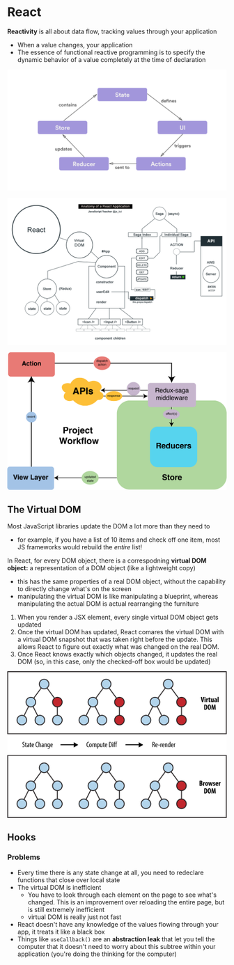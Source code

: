 # React

**Reactivity** is all about data flow, tracking values through your application
- When a value changes, your application 
- The essence of functional reactive programming is to specify the dynamic behavior of a value completely at the time of declaration

![Example React Architecture](images/react-architecture-1.png?raw=true "Example React Architecture")

![Example React Architecture](images/react-architecture-2.png?raw=true "Example React Architecture")

![Example React Architecture](images/react-architecture-3.png?raw=true "Example React Architecture")

## The Virtual DOM

Most JavaScript libraries update the DOM a lot more than they need to
- for example, if you have a list of 10 items and check off one item, most JS frameworks would rebuild the _entire_ list!

In React, for every DOM object, there is a correspodning **virtual DOM object:** a representation of a DOM object (like a lightweight copy)
- this has the same properties of a real DOM object, without the capability to directly change what's on the screen
- manipulating the virtual DOM is like manipulating a blueprint, whereas manipulating the actual DOM is actual rearranging the furniture

1. When you render a JSX element, every single virtual DOM object gets updated 
2. Once the virtual DOM has updated, React comares the virtual DOM with a virtual DOM snapshot that was taken right before the update. This allows React to figure out exactly what was changed on the real DOM.
3. Once React knows exactly which objects changed, it updates the real DOM (so, in this case, only the checked-off box would be updated)

![Virtual DOM Flow](images/virtual-dom.png?raw=true "Virtual DOM Flow")

## Hooks



### Problems

- Every time there is any state change at all, you need to redeclare functions that close over local state
- The virtual DOM is inefficient
    - You have to look through each element on the page to see what's changed. This is an improvement over reloading the entire page, but is still extremely inefficient 
    - virtual DOM is really just not fast
- React doesn't have any knowledge of the values flowing through your app, it treats it like a black box
- Things like `useCallback()` are an **abstraction leak** that let you tell the computer that it doesn't need to worry about this subtree within your application (you're doing the thinking for the computer)